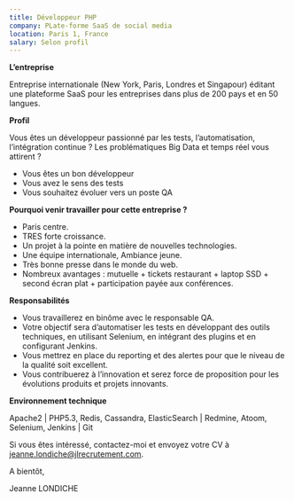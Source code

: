 ```yaml
---
title: Développeur PHP
company: PLate-forme SaaS de social media
location: Paris 1, France
salary: Selon profil
---
```


<strong>L’entreprise</strong>

 Entreprise internationale (New York, Paris, Londres et Singapour) éditant une plateforme SaaS pour les entreprises dans plus de 200 pays et en 50 langues.

<strong>Profil</strong>

Vous êtes un développeur passionné par les tests, l’automatisation, l’intégration continue ? Les problématiques Big Data et temps réel vous attirent ?

- Vous êtes un bon développeur
- Vous avez le sens des tests
- Vous souhaitez évoluer vers un poste QA

<strong>Pourquoi venir travailler pour cette entreprise ?</strong>

- Paris centre.
- TRES forte croissance. 
- Un projet à la pointe en matière de nouvelles technologies.
- Une équipe internationale, Ambiance jeune. 
- Très bonne presse dans le monde du web. 
- Nombreux avantages : mutuelle + tickets restaurant + laptop SSD + second écran plat + participation payée aux conférences.

<strong>Responsabilités</strong>

- Vous travaillerez en binôme avec le responsable QA.
- Votre objectif sera d’automatiser les tests en développant des outils techniques, en utilisant Selenium, en intégrant des plugins et en configurant Jenkins.
- Vous mettrez en place du reporting et des alertes pour que le niveau de la qualité soit excellent.
- Vous contribuerez à l’innovation et serez force de proposition pour les évolutions produits et projets innovants.

<strong>Environnement technique</strong>

Apache2 | PHP5.3, Redis, Cassandra, ElasticSearch | Redmine, Atoom, Selenium, Jenkins | Git

Si vous êtes intéressé, contactez-moi et envoyez votre CV à jeanne.londiche@jlrecrutement.com.

A bientôt,

Jeanne LONDICHE
